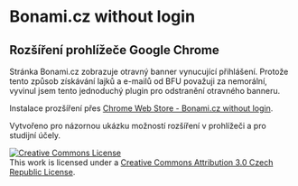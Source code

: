 Bonami.cz without login
=======================

Rozšíření prohlížeče Google Chrome
----------------------------------

Stránka Bonami.cz zobrazuje otravný banner vynucující přihlášení. Protože tento způsob získávání lajků a e-mailů od BFU považuji za nemorální, vyvinul jsem tento jednoduchý plugin pro odstranění otravného banneru.

Instalace prozšíření přes [Chrome Web Store - Bonami.cz without login](https://chrome.google.com/webstore/detail/bonamicz-without-login/ljcchmomcikflkfapcahedjcecmahadb/details).

Vytvořeno pro názornou ukázku možností rozšíření v prohlížeči a pro studijní účely.

<a rel="license" href="http://creativecommons.org/licenses/by/3.0/cz/deed.en"><img alt="Creative Commons License" style="border-width:0" src="http://i.creativecommons.org/l/by/3.0/cz/88x31.png" /></a><br />This work is licensed under a <a rel="license" href="http://creativecommons.org/licenses/by/3.0/cz/deed.en">Creative Commons Attribution 3.0 Czech Republic License</a>.